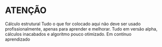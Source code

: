 # ATENÇÃO
Cálculo estrutural
Tudo o que for colocado aqui não deve ser usado profissionalmente, apenas para aprender e melhorar.
Tudo em versão alpha, cálculos inacabados e algoritmo pouco otimizado.
Em contínuo aprendizado
